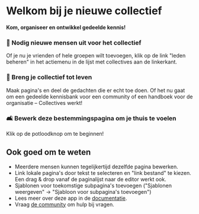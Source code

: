 # Welkom bij je nieuwe collectief

**Kom, organiseer en ontwikkel gedeelde kennis!**


### 👥 Nodig nieuwe mensen uit voor het collectief

Of je nu je vrienden of hele groepen wilt toevoegen, klik op de link "leden beheren" in het actiemenu in de lijst met collectives aan de linkerkant.

### 🌱 Breng je collectief tot leven

Maak pagina's en deel de gedachten die er echt toe doen. Of het nu gaat om een gedeelde kennisbank voor een community of een handboek voor de organisatie – Collectives werkt!

### 🛋️ Bewerk deze bestemmingspagina om je thuis te voelen

Klik op de potloodknop om te beginnen! ️


## Ook goed om te weten

* Meerdere mensen kunnen tegelijkertijd dezelfde pagina bewerken.
* Link lokale pagina's door tekst te selecteren en "link bestand" te kiezen. Een drag & drop vanaf de paginalijst naar de editor werkt ook.
* Sjablonen voor toekomstige subpagina's toevoegen ("Sjablonen weergeven" -> "Sjabloon voor subpagina's toevoegen")
* Lees meer over deze app in de [documentatie](https://collectivecloud.gitlab.io/collectives/).
* Vraag [de community](https://help.nextcloud.com/c/apps/collectives/174) om hulp bij vragen.

